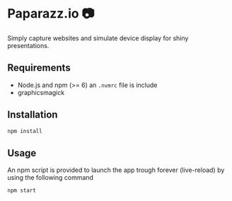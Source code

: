 # Paparazz.io :camera:

Simply capture websites and simulate device display for shiny presentations.

## Requirements

* Node.js and npm (>= 6) an ```.nvmrc``` file is include
* graphicsmagick

## Installation

```bash
npm install
```

## Usage

An npm script is provided to launch the app trough forever (live-reload) by using the following command

```bash
npm start
```



